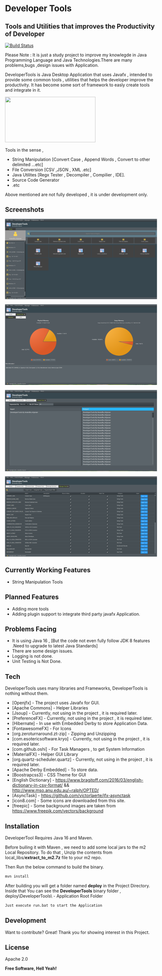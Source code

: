 # Developer Tools
## Tools and Utilities that improves the Productivity of Developer


[![Build Status](https://travis-ci.org/joemccann/dillinger.svg?branch=master)](https://travis-ci.org/joemccann/dillinger)

Please Note : It is just a study project to improve my knowlegde in Java Programming Language and Java Technologies.There are many problems,bugs ,design issues with Application.

DeveloperTools is Java Desktop Application that uses Javafx , intended to provide some common tools , utilities that helps the developer improve the productivity.
It has become some sort of framework to easly create tools and integrate in it.

<img src="https://upload.wikimedia.org/wikipedia/en/c/cc/JavaFX_Logo.png" style="height: 150px; width:300px;"/>

Tools in the sense , 
- String Manipulation [Convert Case , Append Words , Convert to other delimited ...etc]  
- File Conversion [CSV ,JSON , XML .etc]
- Java Utilites [Regx Tester , Decompiler , Compilier , IDE].
- Source Code Generator
- .etc

Above mentioned are not fully developed , it is under development only.


## Screenshots

![Alt text](screenshots/home.PNG?raw=true "Main Page")

![Alt text](screenshots/tools1.PNG?raw=true "Tools Page")

![Alt text](screenshots/tools2.PNG?raw=true "Tools Page")

![Alt text](screenshots/tools3.PNG?raw=true "Tools Page")


## Currently Working Features
- String Manipulation Tools


## Planned Features

- Adding more tools
- Adding plugin support to integrate third party javafx Application.

## Problems Facing

- It is using Java 16 , [But the code not even fully follow JDK 8 features .Need to upgrade to latest Java Standards]
- There are some design issues.
- Logging is not done.
- Unit Testing is Not Done.


## Tech

DeveloperTools uses many libraries and Frameworks, DeveloperTools is nothing without them.

- [Openjfx] - The project uses Javafx for GUI.
- [Apache Commons] - Helper Libraries
- [Jsoup] - Currently, not using in the project , it is required later.
- [PreferenceFX] - Currently, not using in the project , it is required later.
- [Hibernate] - In use with Embedded Derby to store Application Data.
- [FontawesomeFX] - For Icons
- [org.zeroturnaround.zt-zip] - Zipping and Unzipping
- [com.esotericsoftware.kryo] - Currently, not using in the project , it is required later.
- [com.github.oshi] - For Task Managers , to get System Information
- [MaterialFX] - Helper GUI Library 
- [org.quartz-scheduler.quartz] - Currently, not using in the project , it is required later.
- [Apache Derby Embedded] - To store data.
- [Boostrapcss3] - CSS Theme for GUI
- [English Dictionary] - https://www.bragitoff.com/2016/03/english-dictionary-in-csv-format/ && http://www.mso.anu.edu.au/~ralph/OPTED/
- [AsyncTask] - https://github.com/victorlaerte/jfx-asynctask
- [icon8.com] - Some icons are downloaded from this site.
- [freepic] - Some background images are taken from https://www.freepik.com/vectors/background
      


## Installation

DeveloperTool Requires Java 16 and Maven.

Before builing it with Maven , we need to add some local jars to the m2 Local Repository.
To do that , Unzip the contents from local_libs/**extract_to_m2.7z** file to your m2 repo.

Then Run the below command to build the binary.
```sh
mvn install
```

After building you will get a folder named **deploy** in the Project Directory.
Inside that You can see the **DeveloperTools** binary folder , 
deploy\DeveloperTools\ - Application Root Folder

```sh
Just execute run.bat to start the Application
```



## Development

Want to contribute? Great! Thank you for showing interest in this Project.


## License

Apache 2.0

**Free Software, Hell Yeah!**
